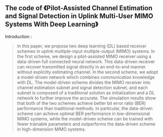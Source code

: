 ## The code of 《Pilot-Assisted Channel Estimation and Signal Detection in Uplink Multi-User MIMO Systems With Deep Learning》

Introduction :
> In this paper, we propose two deep learning (DL) based receiver schemes in uplink multiple-input multiple-output (MIMO) systems. In the first scheme, we design a pilot-assisted MIMO receiver using a data-driven full connected neural network. This data-driven receiver can recover transmitted signal directly in an end-to-end manner without explicitly estimating channel. In the second scheme, we adopt a model-driven network which combines communication knowledge with DL. The model-driven scheme divides the MIMO receiver into channel estimation subnet and signal detection subnet, and each subnet is composed of a traditional solution as initialization and a DL network to further improve the accurate. The simulation results show that both of the two schemes achieve better bit error ratio (BER) performance than traditional methods. In particular, the data-driven scheme can achieve optimal BER performance in low-dimensional MIMO systems, while the model-driven scheme can be trained with fewer trainable parameters and outperforms the data-driven scheme in high-dimension MIMO systems.


